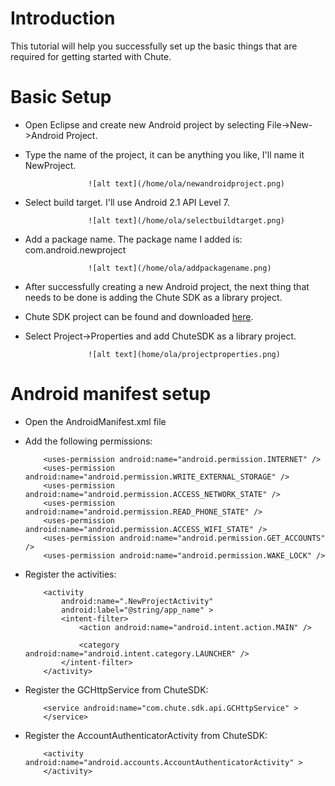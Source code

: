 
Introduction
====

This tutorial will help you successfully set up the basic things that are required for
getting started with Chute.


Basic Setup
====

* Open Eclipse and create new Android project by selecting File->New->Android Project.
* Type the name of the project, it can be anything you like, I'll name it NewProject.

                    ![alt text](/home/ola/newandroidproject.png)
  
* Select build target. I'll use Android 2.1 API Level 7.  
 
                    ![alt text](/home/ola/selectbuildtarget.png)
  
* Add a package name. The package name I added is: com.android.newproject

                    ![alt text](/home/ola/addpackagename.png)
  
* After successfully creating a new Android project, the next thing that needs to be done
  is adding the Chute SDK as a library project.
* Chute SDK project can be found and downloaded [here](https://github.com/chute/Chute-SDK).
* Select Project->Properties and add ChuteSDK as a library project.

                    ![alt text](home/ola/projectproperties.png)
  
    
Android manifest setup
====

* Open the AndroidManifest.xml file 

* Add the following permissions:

    ```
        <uses-permission android:name="android.permission.INTERNET" />
        <uses-permission android:name="android.permission.WRITE_EXTERNAL_STORAGE" />
        <uses-permission android:name="android.permission.ACCESS_NETWORK_STATE" />
        <uses-permission android:name="android.permission.READ_PHONE_STATE" />
        <uses-permission android:name="android.permission.ACCESS_WIFI_STATE" />
        <uses-permission android:name="android.permission.GET_ACCOUNTS" />
        <uses-permission android:name="android.permission.WAKE_LOCK" />
    ```

* Register the activities:

    ```
        <activity
            android:name=".NewProjectActivity"
            android:label="@string/app_name" >
            <intent-filter>
                <action android:name="android.intent.action.MAIN" />

                <category android:name="android.intent.category.LAUNCHER" />
            </intent-filter>
        </activity>     
    ```
 
* Register the GCHttpService from ChuteSDK:

    ```
        <service android:name="com.chute.sdk.api.GCHttpService" >
        </service> 
    ```
 
* Register the AccountAuthenticatorActivity from ChuteSDK:

    ```
        <activity android:name="android.accounts.AccountAuthenticatorActivity" >
        </activity> 
    ```
 
 
  